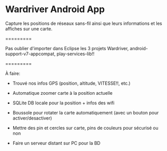 Wardriver Android App
=========

Capture les positions de réseaux sans-fil ainsi que leurs informations et les affiches sur une carte.

=========

Pas oublier d'importer dans Eclipse les 3 projets Wardriver, android-support-v7-appcompat, play-services-lib!!

=========

À faire:
 - Trouvé nos infos GPS (position, altitude, VITESSE!!, etc.)
 - Automatique zoomer carte à la position actuelle

 - SQLite DB locale pour la position + infos des wifi

 - Boussole pour rotater la carte automatiquement (avec un bouton pour activer/desactiver)
 - Mettre des pin et cercles sur carte, pins de couleurs pour sécurisé ou non

 - Faire un serveur distant sur PC pour la BD
